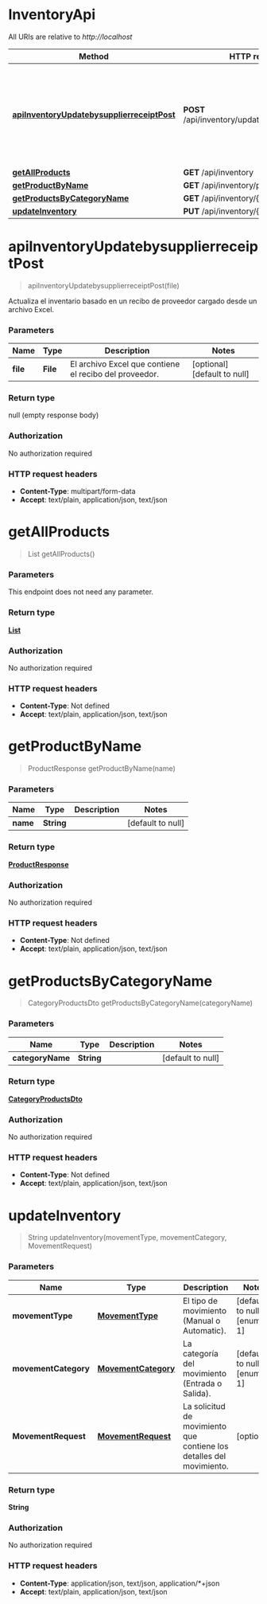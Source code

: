 # InventoryApi

All URIs are relative to *http://localhost*

| Method | HTTP request | Description |
|------------- | ------------- | -------------|
| [**apiInventoryUpdatebysupplierreceiptPost**](InventoryApi.md#apiInventoryUpdatebysupplierreceiptPost) | **POST** /api/inventory/updatebysupplierreceipt | Actualiza el inventario basado en un recibo de proveedor cargado desde un archivo Excel. |
| [**getAllProducts**](InventoryApi.md#getAllProducts) | **GET** /api/inventory |  |
| [**getProductByName**](InventoryApi.md#getProductByName) | **GET** /api/inventory/product/{name} |  |
| [**getProductsByCategoryName**](InventoryApi.md#getProductsByCategoryName) | **GET** /api/inventory/{categoryName} |  |
| [**updateInventory**](InventoryApi.md#updateInventory) | **PUT** /api/inventory/{movementType} |  |


<a name="apiInventoryUpdatebysupplierreceiptPost"></a>
# **apiInventoryUpdatebysupplierreceiptPost**
> apiInventoryUpdatebysupplierreceiptPost(file)

Actualiza el inventario basado en un recibo de proveedor cargado desde un archivo Excel.

### Parameters

|Name | Type | Description  | Notes |
|------------- | ------------- | ------------- | -------------|
| **file** | **File**| El archivo Excel que contiene el recibo del proveedor. | [optional] [default to null] |

### Return type

null (empty response body)

### Authorization

No authorization required

### HTTP request headers

- **Content-Type**: multipart/form-data
- **Accept**: text/plain, application/json, text/json

<a name="getAllProducts"></a>
# **getAllProducts**
> List getAllProducts()



### Parameters
This endpoint does not need any parameter.

### Return type

[**List**](../Models/ProductResponse.md)

### Authorization

No authorization required

### HTTP request headers

- **Content-Type**: Not defined
- **Accept**: text/plain, application/json, text/json

<a name="getProductByName"></a>
# **getProductByName**
> ProductResponse getProductByName(name)



### Parameters

|Name | Type | Description  | Notes |
|------------- | ------------- | ------------- | -------------|
| **name** | **String**|  | [default to null] |

### Return type

[**ProductResponse**](../Models/ProductResponse.md)

### Authorization

No authorization required

### HTTP request headers

- **Content-Type**: Not defined
- **Accept**: text/plain, application/json, text/json

<a name="getProductsByCategoryName"></a>
# **getProductsByCategoryName**
> CategoryProductsDto getProductsByCategoryName(categoryName)



### Parameters

|Name | Type | Description  | Notes |
|------------- | ------------- | ------------- | -------------|
| **categoryName** | **String**|  | [default to null] |

### Return type

[**CategoryProductsDto**](../Models/CategoryProductsDto.md)

### Authorization

No authorization required

### HTTP request headers

- **Content-Type**: Not defined
- **Accept**: text/plain, application/json, text/json

<a name="updateInventory"></a>
# **updateInventory**
> String updateInventory(movementType, movementCategory, MovementRequest)



### Parameters

|Name | Type | Description  | Notes |
|------------- | ------------- | ------------- | -------------|
| **movementType** | [**MovementType**](../Models/.md)| El tipo de movimiento (Manual o Automatic). | [default to null] [enum: 0, 1] |
| **movementCategory** | [**MovementCategory**](../Models/.md)| La categoría del movimiento (Entrada o Salida). | [default to null] [enum: 0, 1] |
| **MovementRequest** | [**MovementRequest**](../Models/MovementRequest.md)| La solicitud de movimiento que contiene los detalles del movimiento. | [optional] |

### Return type

**String**

### Authorization

No authorization required

### HTTP request headers

- **Content-Type**: application/json, text/json, application/*+json
- **Accept**: text/plain, application/json, text/json

